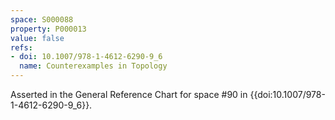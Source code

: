 ```yaml
---
space: S000088
property: P000013
value: false
refs:
- doi: 10.1007/978-1-4612-6290-9_6
  name: Counterexamples in Topology
---
```


Asserted in the General Reference Chart for space #90 in
{{doi:10.1007/978-1-4612-6290-9_6}}.

